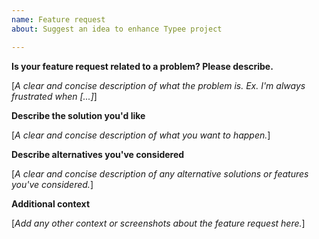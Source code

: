 ```yaml
---
name: Feature request
about: Suggest an idea to enhance Typee project

---
```


**Is your feature request related to a problem? Please describe.**

[_A clear and concise description of what the problem is. Ex. I'm always frustrated when [...]_]


**Describe the solution you'd like**

[_A clear and concise description of what you want to happen._]


**Describe alternatives you've considered**

[_A clear and concise description of any alternative solutions or features you've considered._]


**Additional context**

[_Add any other context or screenshots about the feature request here._]
